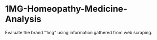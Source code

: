 # 1MG-Homeopathy-Medicine-Analysis
Evaluate the brand "1mg" using information gathered from web scraping.
